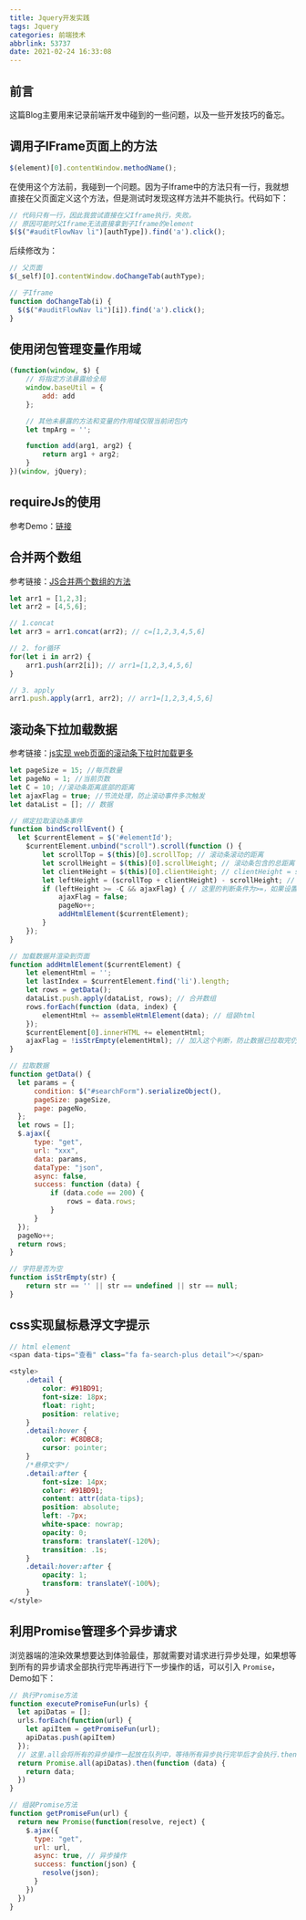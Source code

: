 ```yaml
---
title: Jquery开发实践
tags: Jquery
categories: 前端技术
abbrlink: 53737
date: 2021-02-24 16:33:08
---
```

## 前言
这篇Blog主要用来记录前端开发中碰到的一些问题，以及一些开发技巧的备忘。

<!--more-->

## 调用子IFrame页面上的方法
```js
$(element)[0].contentWindow.methodName();
```

在使用这个方法前，我碰到一个问题。因为子Iframe中的方法只有一行，我就想直接在父页面定义这个方法，但是测试时发现这样方法并不能执行。代码如下：
```js
// 代码只有一行，因此我尝试直接在父Iframe执行，失败。
// 原因可能时父Iframe无法直接拿到子Iframe的element
$($("#auditFlowNav li")[authType]).find('a').click();
```
后续修改为：
```js
// 父页面
$(_self)[0].contentWindow.doChangeTab(authType);

// 子Iframe
function doChangeTab(i) {
  $($("#auditFlowNav li")[i]).find('a').click();
}
```

## 使用闭包管理变量作用域
``` js
(function(window, $) {
    // 将指定方法暴露给全局
    window.baseUtil = {
        add: add
    };

    // 其他未暴露的方法和变量的作用域仅限当前闭包内
    let tmpArg = '';

    function add(arg1, arg2) {
        return arg1 + arg2;
    }
})(window, jQuery);
```

## requireJs的使用
参考Demo：[链接](https://github.com/JokerByrant/requirejs-demo)

## 合并两个数组
参考链接：[JS合并两个数组的方法](https://blog.csdn.net/sunshinezx8023/article/details/80080803)
```js
let arr1 = [1,2,3];
let arr2 = [4,5,6];

// 1.concat
let arr3 = arr1.concat(arr2); // c=[1,2,3,4,5,6]

// 2. for循环
for(let i in arr2) {
    arr1.push(arr2[i]); // arr1=[1,2,3,4,5,6]
}

// 3. apply
arr1.push.apply(arr1, arr2); // arr1=[1,2,3,4,5,6]
```

## 滚动条下拉加载数据
参考链接：[js实现 web页面的滚动条下拉时加载更多](https://segmentfault.com/a/1190000016197930)
```js
let pageSize = 15; //每页数量
let pageNo = 1; //当前页数
let C = 10; //滚动条距离底部的距离
let ajaxFlag = true; //节流处理，防止滚动事件多次触发
let dataList = []; // 数据

// 绑定拉取滚动条事件
function bindScrollEvent() {
  let $currentElement = $('#elementId');
    $currentElement.unbind("scroll").scroll(function () {
        let scrollTop = $(this)[0].scrollTop; // 滚动条滚动的距离
        let scrollHeight = $(this)[0].scrollHeight; // 滚动条包含的总距离
        let clientHeight = $(this)[0].clientHeight; // clientHeight = scrollHeight - scrollTop
        let leftHeight = (scrollTop + clientHeight) - scrollHeight; // 剩余滚动条距离
        if (leftHeight >= -C && ajaxFlag) { // 这里的判断条件为>=，如果设置为==，可能不会触发
            ajaxFlag = false;
            pageNo++;
            addHtmlElement($currentElement);
        }
    });
}

// 加载数据并渲染到页面
function addHtmlElement($currentElement) {
    let elementHtml = '';
    let lastIndex = $currentElement.find('li').length;
    let rows = getData();
    dataList.push.apply(dataList, rows); // 合并数组
    rows.forEach(function (data, index) {
        elementHtml += assembleHtmlElement(data); // 组装html
    });
    $currentElement[0].innerHTML += elementHtml;
    ajaxFlag = !isStrEmpty(elementHtml); // 加入这个判断，防止数据已拉取完仍在不断请求后台
}

// 拉取数据
function getData() {
  let params = {
      condition: $("#searchForm").serializeObject(),
      pageSize: pageSize,
      page: pageNo,
  };
  let rows = [];
  $.ajax({
      type: "get",
      url: "xxx",
      data: params,
      dataType: "json",
      async: false,
      success: function (data) {
          if (data.code == 200) {
              rows = data.rows;
          }
      }
  });
  pageNo++;
  return rows;
}

// 字符是否为空
function isStrEmpty(str) {
	return str == '' || str == undefined || str == null;
}
```

## css实现鼠标悬浮文字提示
```js
// html element
<span data-tips="查看" class="fa fa-search-plus detail"></span>
```
```css
<style>
	.detail {
		color: #91BD91;
		font-size: 18px;
		float: right;
		position: relative;
	}
	.detail:hover {
		color: #C8DBC8;
		cursor: pointer;
	}
	/*悬停文字*/
	.detail:after {
		font-size: 14px;
		color: #91BD91;
		content: attr(data-tips);
		position: absolute;
		left: -7px;
		white-space: nowrap;
		opacity: 0;
		transform: translateY(-120%);
		transition: .1s;
	}
	.detail:hover:after {
		opacity: 1;
		transform: translateY(-100%);
	}
</style>
```

## 利用Promise管理多个异步请求
浏览器端的渲染效果想要达到体验最佳，那就需要对请求进行异步处理，如果想等到所有的异步请求全部执行完毕再进行下一步操作的话，可以引入 `Promise`，Demo如下：
```js
// 执行Promise方法
function executePromiseFun(urls) {
  let apiDatas = [];
  urls.forEach(function(url) {
    let apiItem = getPromiseFun(url);
    apiDatas.push(apiItem)
  });
  // 这里.all会将所有的异步操作一起放在队列中，等待所有异步执行完毕后才会执行.then，这就保证了我们的同步获取数据
  return Promise.all(apiDatas).then(function (data) {
    return data;
  })
}

// 组装Promise方法
function getPromiseFun(url) {
  return new Promise(function(resolve, reject) {
    $.ajax({
      type: "get",
      url: url,
      async: true, // 异步操作
      success: function(json) {
        resolve(json);
      }
    })
  })
}
```